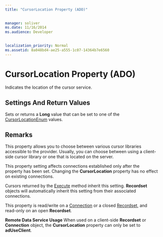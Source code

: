 ```yaml
---
title: "CursorLocation Property (ADO)"
  
  
manager: soliver
ms.date: 11/16/2014
ms.audience: Developer
 
  
localization_priority: Normal
ms.assetid: 8a048bd4-ae25-a555-1c07-14364b7e6560
---
```


# CursorLocation Property (ADO)

Indicates the location of the cursor service.
  
## Settings And Return Values

Sets or returns a **Long** value that can be set to one of the [CursorLocationEnum](cursorlocationenum.md) values. 
  
## Remarks

This property allows you to choose between various cursor libraries accessible to the provider. Usually, you can choose between using a client-side cursor library or one that is located on the server.
  
This property setting affects connections established only after the property has been set. Changing the **CursorLocation** property has no effect on existing connections. 
  
Cursors returned by the [Execute](http://msdn.microsoft.com/library/af190bd9-7167-df59-29ca-a9a86c4957fd%28Office.15%29.aspx) method inherit this setting. **Recordset** objects will automatically inherit this setting from their associated connections. 
  
This property is read/write on a [Connection](connection-object-ado.md) or a closed [Recordset](recordset-object-ado.md), and read-only on an open **Recordset**. 
  
 **Remote Data Service Usage** When used on a client-side **Recordset** or **Connection** object, the **CursorLocation** property can only be set to **adUseClient**. 
  

